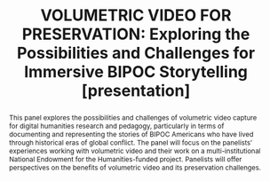 ---
abstract: This panel explores the possibilities and challenges of volumetric video
  capture for digital humanities research and pedagogy, particularly in terms of documenting
  and representing the stories of BIPOC Americans who have lived through historical
  eras of global conflict. The panel will focus on the panelists’ experiences working
  with volumetric video and their work on a multi-institutional National Endowment
  for the Humanities-funded project. Panelists will offer perspectives on the benefits
  of volumetric video and its preservation challenges.
creators:
- Lischer-Katz, Zack
- Braggs, Rashida K.
- Carter, Bryan
- Bliedung von der Heide, Sven
date: null
document_url: https://www.ideals.illinois.edu/items/128880/bitstreams/430348/data.pdf
grand_parent: iPRES
institutions: []
keywords:
- volumetric video
- immersive media
- digital storytelling
- inclusion
- preservation
landing_page_url: https://hdl.handle.net/2142/121686
language: eng
layout: publication
license: CC-BY 4.0 International
notes_url: null
parent: iPRES 2023
presentation_url: null
size: null
source_name: iPRES
title: 'VOLUMETRIC VIDEO FOR PRESERVATION: Exploring the Possibilities and Challenges
  for Immersive BIPOC Storytelling [presentation]'
type: presentation
year: 2023
---
